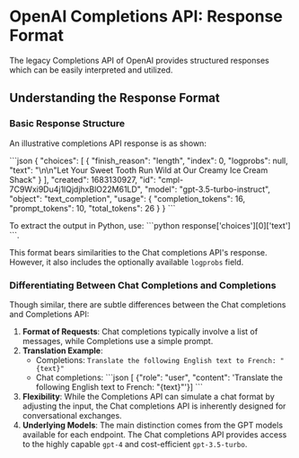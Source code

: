 # OpenAI Completions API: Response Format

The legacy Completions API of OpenAI provides structured responses which can be easily interpreted and utilized. 

## Understanding the Response Format

### Basic Response Structure

An illustrative completions API response is as shown:

\```json
{
  "choices": [
    {
      "finish_reason": "length",
      "index": 0,
      "logprobs": null,
      "text": "\n\n\"Let Your Sweet Tooth Run Wild at Our Creamy Ice Cream Shack"
    }
  ],
  "created": 1683130927,
  "id": "cmpl-7C9Wxi9Du4j1lQjdjhxBlO22M61LD",
  "model": "gpt-3.5-turbo-instruct",
  "object": "text_completion",
  "usage": {
    "completion_tokens": 16,
    "prompt_tokens": 10,
    "total_tokens": 26
  }
}
\```

To extract the output in Python, use: \```python response['choices'][0]['text'] \```.

This format bears similarities to the Chat completions API's response. However, it also includes the optionally available `logprobs` field.

### Differentiating Between Chat Completions and Completions

Though similar, there are subtle differences between the Chat completions and Completions API:

1. **Format of Requests**: Chat completions typically involve a list of messages, while Completions use a simple prompt.
2. **Translation Example**:
   - Completions: `Translate the following English text to French: "{text}"`
   - Chat completions: \```json [ {"role": "user", "content": 'Translate the following English text to French: "{text}"'}] \```
3. **Flexibility**: While the Completions API can simulate a chat format by adjusting the input, the Chat completions API is inherently designed for conversational exchanges.
4. **Underlying Models**: The main distinction comes from the GPT models available for each endpoint. The Chat completions API provides access to the highly capable `gpt-4` and cost-efficient `gpt-3.5-turbo`.

